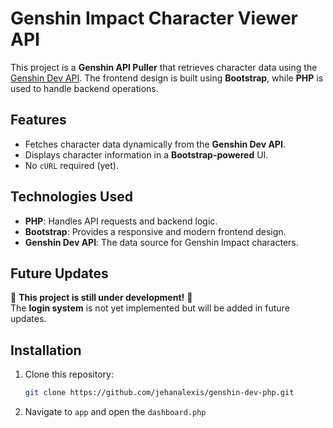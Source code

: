 # Genshin Impact Character Viewer API

This project is a **Genshin API Puller** that retrieves character data using the [Genshin Dev API](https://github.com/genshindev/api). The frontend design is built using **Bootstrap**, while **PHP** is used to handle backend operations.

## Features
- Fetches character data dynamically from the **Genshin Dev API**.
- Displays character information in a **Bootstrap-powered** UI.
- No `cURL` required (yet).

## Technologies Used
- **PHP**: Handles API requests and backend logic.
- **Bootstrap**: Provides a responsive and modern frontend design.
- **Genshin Dev API**: The data source for Genshin Impact characters.

## Future Updates
🚧 **This project is still under development!** 🚧  
The **login system** is not yet implemented but will be added in future updates.

## Installation
1. Clone this repository:
   ```sh
   git clone https://github.com/jehanalexis/genshin-dev-php.git
2. Navigate to `app` and open the `dashboard.php`
